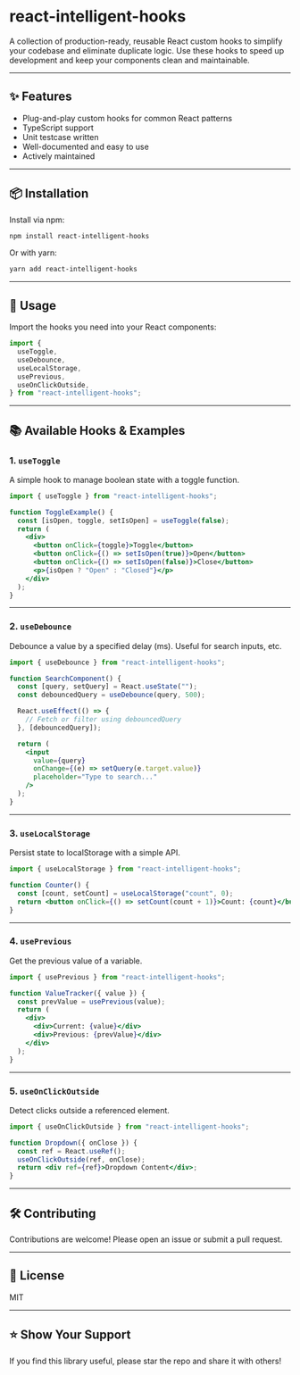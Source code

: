 # react-intelligent-hooks

A collection of production-ready, reusable React custom hooks to simplify your codebase and eliminate duplicate logic. Use these hooks to speed up development and keep your components clean and maintainable.

---

## ✨ Features

- Plug-and-play custom hooks for common React patterns
- TypeScript support
- Unit testcase written
- Well-documented and easy to use
- Actively maintained

---

## 📦 Installation

Install via npm:

```bash
npm install react-intelligent-hooks
```

Or with yarn:

```bash
yarn add react-intelligent-hooks
```

---

## 🚀 Usage

Import the hooks you need into your React components:

```jsx
import {
  useToggle,
  useDebounce,
  useLocalStorage,
  usePrevious,
  useOnClickOutside,
} from "react-intelligent-hooks";
```

---

## 📚 Available Hooks & Examples

### 1. `useToggle`

A simple hook to manage boolean state with a toggle function.

```jsx
import { useToggle } from "react-intelligent-hooks";

function ToggleExample() {
  const [isOpen, toggle, setIsOpen] = useToggle(false);
  return (
    <div>
      <button onClick={toggle}>Toggle</button>
      <button onClick={() => setIsOpen(true)}>Open</button>
      <button onClick={() => setIsOpen(false)}>Close</button>
      <p>{isOpen ? "Open" : "Closed"}</p>
    </div>
  );
}
```

---

### 2. `useDebounce`

Debounce a value by a specified delay (ms). Useful for search inputs, etc.

```jsx
import { useDebounce } from "react-intelligent-hooks";

function SearchComponent() {
  const [query, setQuery] = React.useState("");
  const debouncedQuery = useDebounce(query, 500);

  React.useEffect(() => {
    // Fetch or filter using debouncedQuery
  }, [debouncedQuery]);

  return (
    <input
      value={query}
      onChange={(e) => setQuery(e.target.value)}
      placeholder="Type to search..."
    />
  );
}
```

---

### 3. `useLocalStorage`

Persist state to localStorage with a simple API.

```jsx
import { useLocalStorage } from "react-intelligent-hooks";

function Counter() {
  const [count, setCount] = useLocalStorage("count", 0);
  return <button onClick={() => setCount(count + 1)}>Count: {count}</button>;
}
```

---

### 4. `usePrevious`

Get the previous value of a variable.

```jsx
import { usePrevious } from "react-intelligent-hooks";

function ValueTracker({ value }) {
  const prevValue = usePrevious(value);
  return (
    <div>
      <div>Current: {value}</div>
      <div>Previous: {prevValue}</div>
    </div>
  );
}
```

---

### 5. `useOnClickOutside`

Detect clicks outside a referenced element.

```jsx
import { useOnClickOutside } from "react-intelligent-hooks";

function Dropdown({ onClose }) {
  const ref = React.useRef();
  useOnClickOutside(ref, onClose);
  return <div ref={ref}>Dropdown Content</div>;
}
```

---

## 🛠️ Contributing

Contributions are welcome! Please open an issue or submit a pull request.

---

## 📄 License

MIT

---

## ⭐️ Show Your Support

If you find this library useful, please star the repo and share it with others!
